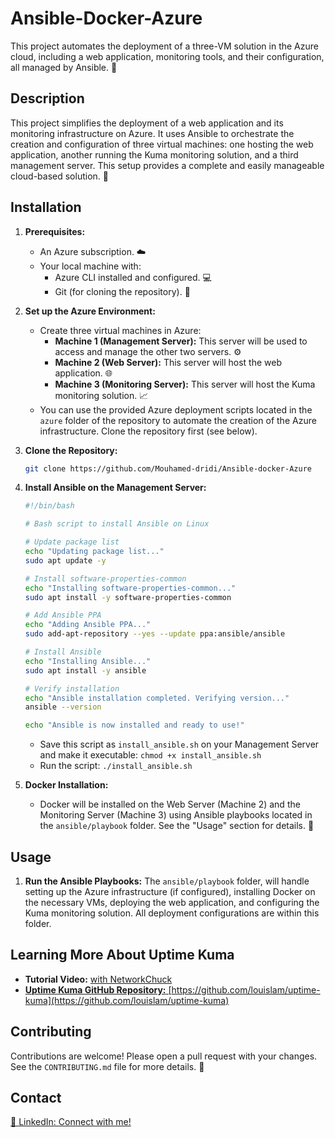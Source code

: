# Ansible-Docker-Azure

This project automates the deployment of a three-VM solution in the Azure cloud, including a web application, monitoring tools, and their configuration, all managed by Ansible. 🚀

## Description

This project simplifies the deployment of a web application and its monitoring infrastructure on Azure. It uses Ansible to orchestrate the creation and configuration of three virtual machines: one hosting the web application, another running the Kuma monitoring solution, and a third management server.  This setup provides a complete and easily manageable cloud-based solution. 🐳

## Installation

1. **Prerequisites:**
    * An Azure subscription. ☁️
    * Your local machine with:
        * Azure CLI installed and configured. 💻
        * Git (for cloning the repository). 📂

2. **Set up the Azure Environment:**
    * Create three virtual machines in Azure:
        * **Machine 1 (Management Server):** This server will be used to access and manage the other two servers. ⚙️
        * **Machine 2 (Web Server):** This server will host the web application. 🌐
        * **Machine 3 (Monitoring Server):** This server will host the Kuma monitoring solution. 📈
    * You can use the provided Azure deployment scripts located in the `azure` folder of the repository to automate the creation of the Azure infrastructure.  Clone the repository first (see below).

3. **Clone the Repository:**
    ```bash
    git clone https://github.com/Mouhamed-dridi/Ansible-docker-Azure
    ```

4. **Install Ansible on the Management Server:**
    ```bash
    #!/bin/bash

    # Bash script to install Ansible on Linux

    # Update package list
    echo "Updating package list..."
    sudo apt update -y

    # Install software-properties-common
    echo "Installing software-properties-common..."
    sudo apt install -y software-properties-common

    # Add Ansible PPA
    echo "Adding Ansible PPA..."
    sudo add-apt-repository --yes --update ppa:ansible/ansible

    # Install Ansible
    echo "Installing Ansible..."
    sudo apt install -y ansible

    # Verify installation
    echo "Ansible installation completed. Verifying version..."
    ansible --version

    echo "Ansible is now installed and ready to use!"
    ```
    * Save this script as `install_ansible.sh` on your Management Server and make it executable: `chmod +x install_ansible.sh`
    * Run the script: `./install_ansible.sh`

5. **Docker Installation:**
    * Docker will be installed on the Web Server (Machine 2) and the Monitoring Server (Machine 3) using Ansible playbooks located in the `ansible/playbook` folder.  See the "Usage" section for details. 🐳

## Usage

1. **Run the Ansible Playbooks:**
   The `ansible/playbook` folder, will handle setting up the Azure infrastructure (if configured), installing Docker on the necessary VMs, deploying the web application, and configuring the Kuma monitoring solution.  All deployment configurations are within this folder.

## Learning More About Uptime Kuma

* **Tutorial Video:** <a href="https://youtu.be/DbF96IHOZig?si=YEt30V27H9byW--g" target="_blank"> with NetworkChuck
* **Uptime Kuma GitHub Repository:** [https://github.com/louislam/uptime-kuma](https://github.com/louislam/uptime-kuma)


## Contributing

Contributions are welcome!  Please open a pull request with your changes.  See the `CONTRIBUTING.md` file for more details. 🤝

## Contact
<a href="https://www.linkedin.com/in/mohamed-dridi-networking/" target="_blank"> 🔗 LinkedIn: Connect with me! </a>
